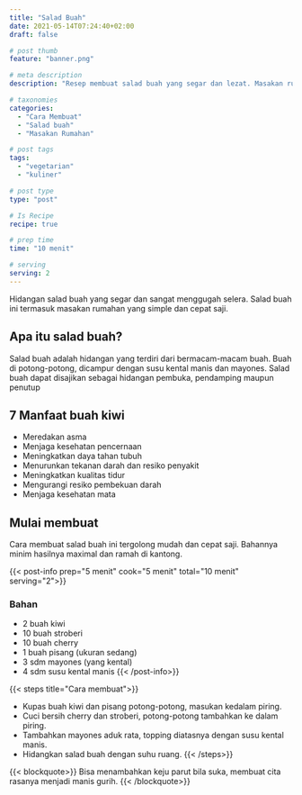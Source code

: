 ```yaml
---
title: "Salad Buah"
date: 2021-05-14T07:24:40+02:00
draft: false

# post thumb
feature: "banner.png"

# meta description
description: "Resep membuat salad buah yang segar dan lezat. Masakan rumahan cepat saji yang cocok menjadi hidangan sehari-hari."

# taxonomies
categories:
  - "Cara Membuat"
  - "Salad buah"
  - "Masakan Rumahan"

# post tags
tags:
  - "vegetarian"
  - "kuliner"

# post type
type: "post"

# Is Recipe
recipe: true

# prep time
time: "10 menit"

# serving
serving: 2
---
```

Hidangan salad buah yang segar dan sangat menggugah selera. Salad buah ini termasuk masakan rumahan yang simple dan cepat saji.

## Apa itu salad buah?

Salad buah adalah hidangan yang terdiri dari bermacam-macam buah. Buah di potong-potong, dicampur dengan susu kental manis dan mayones. Salad buah dapat disajikan sebagai hidangan pembuka, pendamping maupun penutup

## 7 Manfaat buah kiwi
- Meredakan asma
- Menjaga kesehatan pencernaan
- Meningkatkan daya tahan tubuh
- Menurunkan tekanan darah dan resiko penyakit
- Meningkatkan kualitas tidur
- Mengurangi resiko pembekuan darah
- Menjaga kesehatan mata

## Mulai membuat

Cara membuat salad buah ini tergolong mudah dan cepat saji. Bahannya minim hasilnya maximal dan ramah di kantong.

{{< post-info prep="5 menit" cook="5 menit" total="10 menit" serving="2">}}

### Bahan

-   2 buah kiwi
-   10 buah stroberi
-   10 buah cherry
-   1 buah pisang (ukuran sedang)
-   3 sdm mayones (yang kental)
-   4 sdm susu kental manis
{{< /post-info>}}

{{< steps title="Cara membuat">}}
-   Kupas buah kiwi dan pisang potong-potong, masukan kedalam piring.
-   Cuci bersih cherry dan stroberi, potong-potong tambahkan ke dalam piring.
-   Tambahkan mayones aduk rata, topping diatasnya dengan susu kental manis.
-   Hidangkan salad buah dengan suhu ruang.
{{< /steps>}}

{{< blockquote>}}
Bisa menambahkan keju parut bila suka, membuat cita rasanya menjadi manis gurih.
{{< /blockquote>}}